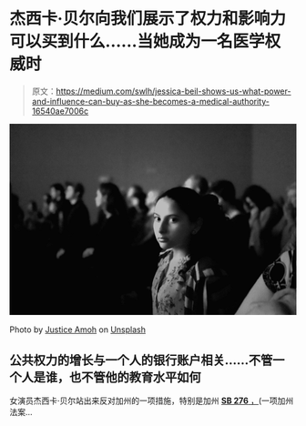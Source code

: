 # 杰西卡·贝尔向我们展示了权力和影响力可以买到什么……当她成为一名医学权威时

> 原文：<https://medium.com/swlh/jessica-beil-shows-us-what-power-and-influence-can-buy-as-she-becomes-a-medical-authority-16540ae7006c>

![](img/c5373ce029ba715c96a45fd4b9bfacc8.png)

Photo by [Justice Amoh](https://unsplash.com/@juhsteezy?utm_source=medium&utm_medium=referral) on [Unsplash](https://unsplash.com?utm_source=medium&utm_medium=referral)

## 公共权力的增长与一个人的银行账户相关……不管一个人是谁，也不管他的教育水平如何

女演员杰西卡·贝尔站出来反对加州的一项措施，特别是加州 [**SB 276** ，](https://leginfo.legislature.ca.gov/faces/billTextClient.xhtml?bill_id=201920200SB276)(一项加州法案…